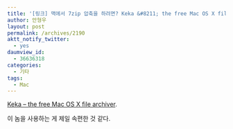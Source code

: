 ```yaml
---
title: '[링크] 맥에서 7zip 압축을 하려면? Keka &#8211; the free Mac OS X file archiver'
author: 안형우
layout: post
permalink: /archives/2190
aktt_notify_twitter:
  - yes
daumview_id:
  - 36636318
categories:
  - 기타
tags:
  - Mac
---
```

[Keka &#8211; the free Mac OS X file archiver][1].

이 놈을 사용하는 게 제일 속편한 것 같다.

 [1]: http://www.kekaosx.com/en/